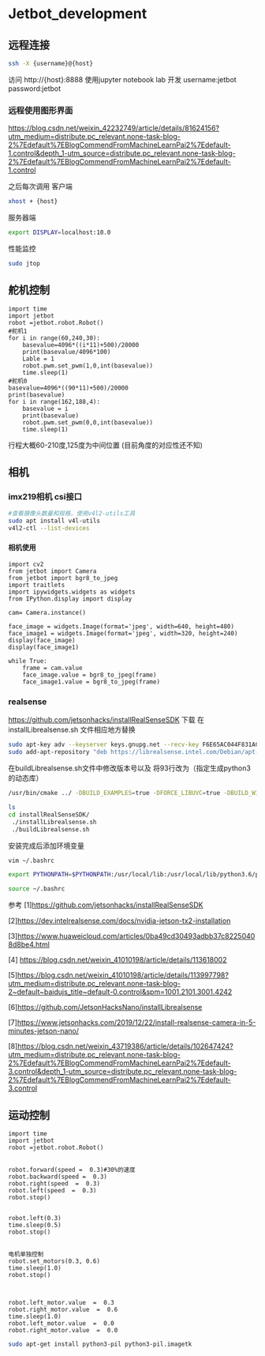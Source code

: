 # Jetbot_development
## 远程连接

```bash
ssh -X {username}@{host}
```
访问 http://{host}:8888 使用jupyter notebook lab 开发
username:jetbot
password:jetbot
### 远程使用图形界面
https://blog.csdn.net/weixin_42232749/article/details/81624156?utm_medium=distribute.pc_relevant.none-task-blog-2%7Edefault%7EBlogCommendFromMachineLearnPai2%7Edefault-1.control&depth_1-utm_source=distribute.pc_relevant.none-task-blog-2%7Edefault%7EBlogCommendFromMachineLearnPai2%7Edefault-1.control

之后每次调用
客户端
```bash
xhost + {host}
```
服务器端
```bash
export DISPLAY=localhost:10.0
```
性能监控
```bash
sudo jtop
```
## 舵机控制
```python3
import time 
import jetbot
robot =jetbot.robot.Robot()
#舵机1
for i in range(60,240,30):
    basevalue=4096*((i*11)+500)/20000
    print(basevalue/4096*100)
    Lable = 1
    robot.pwm.set_pwm(1,0,int(basevalue)) 
    time.sleep(1)
#舵机0
basevalue=4096*((90*11)+500)/20000
print(basevalue)
for i in range(162,188,4):
    basevalue = i
    print(basevalue)
    robot.pwm.set_pwm(0,0,int(basevalue))
    time.sleep(1)
```

行程大概60-210度,125度为中间位置 (目前角度的对应性还不知)
## 相机
### imx219相机 csi接口
```bash
#查看摄像头数量和规格，使用v4l2-utils工具
sudo apt install v4l-utils 
v4l2-ctl --list-devices
```
#### 相机使用
```python3
import cv2
from jetbot import Camera
from jetbot import bgr8_to_jpeg
import traitlets
import ipywidgets.widgets as widgets
from IPython.display import display

cam= Camera.instance()

face_image = widgets.Image(format='jpeg', width=640, height=480)
face_image1 = widgets.Image(format='jpeg', width=320, height=240)
display(face_image)
display(face_image1)

while True:
    frame = cam.value
    face_image.value = bgr8_to_jpeg(frame)
    face_image1.value = bgr8_to_jpeg(frame)

```
### realsense
https://github.com/jetsonhacks/installRealSenseSDK 下载
在installLibrealsense.sh 文件相应地方替换
```bash
sudo apt-key adv --keyserver keys.gnupg.net --recv-key F6E65AC044F831AC80A06380C8B3A55A6F3EFCDE || sudo apt-key adv --keyserver hkp://keyserver.ubuntu.com:80 --recv-key F6E65AC044F831AC80A06380C8B3A55A6F3EFCDE
sudo add-apt-repository "deb https://librealsense.intel.com/Debian/apt-repo bionic main" -u
```
在buildLibrealsense.sh文件中修改版本号以及
 将93行改为（指定生成python3的动态库）
 ```bash
/usr/bin/cmake ../ -DBUILD_EXAMPLES=true -DFORCE_LIBUVC=true -DBUILD_WITH_CUDA="$USE_CUDA" -DCMAKE_BUILD_TYPE=release -DBUILD_PYTHON_BINDINGS=bool:true -DPYTHON_EXECUTABLE=/usr/bin/python3
 ```
```bash
ls
cd installRealSenseSDK/
 ./installLibrealsense.sh 
 ./buildLibrealsense.sh 
```
安装完成后添加环境变量 
```bash
vim ~/.bashrc

export PYTHONPATH=$PYTHONPATH:/usr/local/lib:/usr/local/lib/python3.6/pyrealsense2

source ~/.bashrc
```
参考
[1]https://github.com/jetsonhacks/installRealSenseSDK 

[2]https://dev.intelrealsense.com/docs/nvidia-jetson-tx2-installation 

[3]https://www.huaweicloud.com/articles/0ba49cd30493adbb37c82250408d8be4.html 

[4] https://blog.csdn.net/weixin_41010198/article/details/113618002 

[5]https://blog.csdn.net/weixin_41010198/article/details/113997798?utm_medium=distribute.pc_relevant.none-task-blog-2~default~baidujs_title~default-0.control&spm=1001.2101.3001.4242 

[6]https://github.com/JetsonHacksNano/installLibrealsense 

[7]https://www.jetsonhacks.com/2019/12/22/install-realsense-camera-in-5-minutes-jetson-nano/ 

[8]https://blog.csdn.net/weixin_43719386/article/details/102647424?utm_medium=distribute.pc_relevant.none-task-blog-2%7Edefault%7EBlogCommendFromMachineLearnPai2%7Edefault-3.control&depth_1-utm_source=distribute.pc_relevant.none-task-blog-2%7Edefault%7EBlogCommendFromMachineLearnPai2%7Edefault-3.control 

## 运动控制
```python3
import time 
import jetbot
robot =jetbot.robot.Robot()


robot.forward(speed =  0.3)#30%的速度
robot.backward(speed =  0.3)
robot.right(speed  =  0.3)
robot.left(speed  =  0.3)
robot.stop()


robot.left(0.3)
time.sleep(0.5)
robot.stop()


电机单独控制
robot.set_motors(0.3, 0.6)
time.sleep(1.0)
robot.stop()



robot.left_motor.value  =  0.3
robot.right_motor.value  =  0.6
time.sleep(1.0)
robot.left_motor.value  =  0.0
robot.right_motor.value  =  0.0
```

```bash
sudo apt-get install python3-pil python3-pil.imagetk
```
